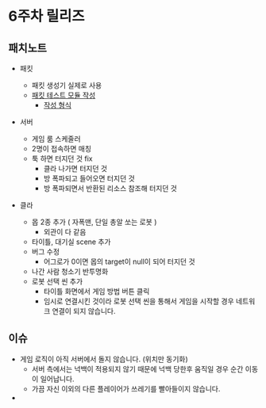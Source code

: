 6주차 릴리즈
====

패치노트
----
* 패킷
  - 패킷 생성기 실제로 사용
  - [패킷 테스트 모듈 작성](https://github.com/SubwayRocketTeam/game/blob/master/tests/tests.rb)
    - [작성 형식](https://github.com/SubwayRocketTeam/game/blob/master/tests/README.md)
    
* 서버
  - 게임 룸 스케줄러
  - 2명이 접속하면 매칭
  - 툭 하면 터지던 것 fix
    - 클라 나가면 터지던 것
    - 방 폭파되고 들어오면 터지던 것
    - 방 폭파되면서 반환된 리소스 참조해 터지던 것
* 클라
  - 몹 2종 추가 ( 자폭맨, 단일 총알 쏘는 로봇 )
    - 외관이 다 같음
  - 타이틀, 대기실 scene 추가
  - 버그 수정
    - 어그로가 0이면 몹의 target이 null이 되어 터지던 것
  - 나간 사람 청소기 반투명화
  - 로봇 선택 씬 추가
    - 타이틀 화면에서 게임 방법 버튼 클릭
    - 임시로 연결시킨 것이라 로봇 선택 씬을 통해서 게임을 시작할 경우 네트워크 연결이 되지 않습니다.
    

이슈
----
* 게임 로직이 아직 서버에서 돌지 않습니다. (위치만 동기화)
  * 서버 측에서는 넉백이 적용되지 않기 때문에 넉백 당한후 움직일 경우 순간 이동이 일어납니다.
  * 가끔 자신 이외의 다른 플레이어가 쓰레기를 빨아들이지 않습니다.
* 
